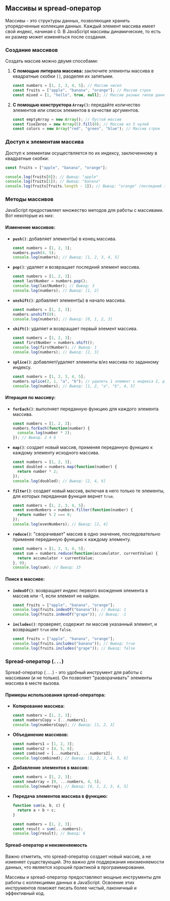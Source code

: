 ## Массивы и spread-оператор

Массивы - это структуры данных, позволяющие хранить упорядоченные коллекции данных. Каждый элемент массива имеет свой индекс, начиная с 0. В JavaScript массивы динамические, то есть их размер может изменяться после создания.

### Создание массивов

Создать массив можно двумя способами:

1.  **С помощью литерала массива:** заключите элементы массива в квадратные скобки `[]`, разделяя их запятыми.
    
    ```javascript
    const numbers = [1, 2, 3, 4, 5]; // Массив чисел
    const fruits = ["apple", "banana", "orange"]; // Массив строк
    const mixed = [1, "hello", true, null]; // Массив разных типов данных
    ```
    
2.  **С помощью конструктора `Array()`:** передайте количество элементов или список элементов в качестве аргументов.
    
    ```javascript
    const emptyArray = new Array(); // Пустой массив
    const fiveZeros = new Array(5).fill(0); // Массив из 5 нулей
    const colors = new Array("red", "green", "blue"); // Массив строк
    ```
    

### Доступ к элементам массива

Доступ к элементам осуществляется по их индексу, заключенному в квадратные скобки:

```javascript
const fruits = ["apple", "banana", "orange"];

console.log(fruits[0]); // Вывод: "apple"
console.log(fruits[1]); // Вывод: "banana"
console.log(fruits[fruits.length - 1]); // Вывод: "orange" (последний элемент)
```

### Методы массивов

JavaScript предоставляет множество методов для работы с массивами. Вот некоторые из них:

#### Изменение массивов:

*   **`push()`**: добавляет элемент(ы) в конец массива.

    ```javascript
    const numbers = [1, 2, 3];
    numbers.push(4, 5); 
    console.log(numbers); // Вывод: [1, 2, 3, 4, 5]
    ```

*   **`pop()`**: удаляет и возвращает последний элемент массива.

    ```javascript
    const numbers = [1, 2, 3];
    const lastNumber = numbers.pop();
    console.log(lastNumber); // Вывод: 3
    console.log(numbers); // Вывод: [1, 2]
    ```

*   **`unshift()`**: добавляет элемент(ы) в начало массива.

    ```javascript
    const numbers = [1, 2, 3];
    numbers.unshift(0);
    console.log(numbers); // Вывод: [0, 1, 2, 3]
    ```

*   **`shift()`**: удаляет и возвращает первый элемент массива.

    ```javascript
    const numbers = [1, 2, 3];
    const firstNumber = numbers.shift();
    console.log(firstNumber); // Вывод: 1
    console.log(numbers); // Вывод: [2, 3]
    ```

*   **`splice()`**: добавляет/удаляет элементы в/из массива по заданному индексу.

    ```javascript
    const numbers = [1, 2, 3, 4, 5];
    numbers.splice(2, 1, "a", "b"); // удалить 1 элемент с индекса 2, добавить "a", "b"
    console.log(numbers); // Вывод: [1, 2, "a", "b", 4, 5]
    ```

#### Итерация по массиву:

*   **`forEach()`**: выполняет переданную функцию для каждого элемента массива.

    ```javascript
    const numbers = [1, 2, 3];
    numbers.forEach(function(number) {
      console.log(number * 2);
    }); // Вывод: 2 4 6
    ```

*   **`map()`**: создает новый массив, применяя переданную функцию к каждому элементу исходного массива.

    ```javascript
    const numbers = [1, 2, 3];
    const doubled = numbers.map(function(number) {
      return number * 2;
    });
    console.log(doubled); // Вывод: [2, 4, 6]
    ```

*   **`filter()`**: создает новый массив, включая в него только те элементы, для которых переданная функция вернет `true`.

    ```javascript
    const numbers = [1, 2, 3, 4, 5];
    const evenNumbers = numbers.filter(function(number) {
      return number % 2 === 0;
    });
    console.log(evenNumbers); // Вывод: [2, 4]
    ```

*   **`reduce()`**: "сворачивает" массив в одно значение, последовательно применяя переданную функцию к каждому элементу.

    ```javascript
    const numbers = [1, 2, 3, 4, 5];
    const sum = numbers.reduce(function(accumulator, currentValue) {
      return accumulator + currentValue;
    }, 0);
    console.log(sum); // Вывод: 15
    ```

#### Поиск в массиве:

*   **`indexOf()`**: возвращает индекс первого вхождения элемента в массив или -1, если элемент не найден.

    ```javascript
    const fruits = ["apple", "banana", "orange"];
    console.log(fruits.indexOf("banana")); // Вывод: 1
    console.log(fruits.indexOf("grape")); // Вывод: -1
    ```

*   **`includes()`**: проверяет, содержит ли массив указанный элемент, и возвращает `true` или `false`.

    ```javascript
    const fruits = ["apple", "banana", "orange"];
    console.log(fruits.includes("banana")); // Вывод: true
    console.log(fruits.includes("grape")); // Вывод: false
    ```

### Spread-оператор (`...`)

Spread-оператор (`...`) - это удобный инструмент для работы с массивами (и не только). Он позволяет "разворачивать" элементы массива в месте вызова.

#### Примеры использования spread-оператора:

*   **Копирование массива:**

    ```javascript
    const numbers = [1, 2, 3];
    const numbersCopy = [...numbers]; 
    console.log(numbersCopy); // Вывод: [1, 2, 3]
    ```

*   **Объединение массивов:**

    ```javascript
    const numbers1 = [1, 2, 3];
    const numbers2 = [4, 5, 6];
    const combined = [...numbers1, ...numbers2];
    console.log(combined); // Вывод: [1, 2, 3, 4, 5, 6]
    ```

*   **Добавление элементов в массив:**

    ```javascript
    const numbers = [1, 2, 3];
    const newArray = [0, ...numbers, 4, 5];
    console.log(newArray); // Вывод: [0, 1, 2, 3, 4, 5]
    ```

*   **Передача элементов массива в функцию:**

    ```javascript
    function sum(a, b, c) {
      return a + b + c;
    }
    
    const numbers = [1, 2, 3];
    const result = sum(...numbers);
    console.log(result); // Вывод: 6
    ```

#### Spread-оператор и неизменяемость

Важно отметить, что spread-оператор создает новый массив, а не изменяет существующий. Это важно для поддержания неизменяемости данных, что является хорошей практикой в программировании. 

Массивы и spread-оператор предоставляют мощные инструменты для работы с коллекциями данных в JavaScript. Освоение этих инструментов поможет писать более чистый, лаконичный и эффективный код.
